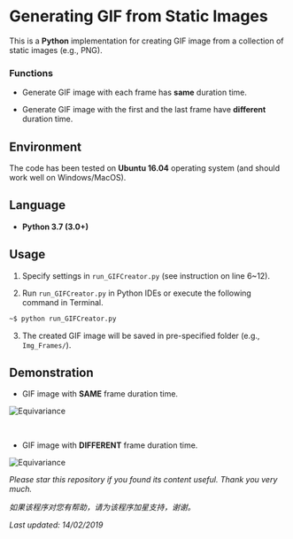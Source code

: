 # Generating GIF from Static Images

This is a **Python** implementation for creating GIF image from a collection of static images (e.g., PNG).

### Functions

- Generate GIF image with each frame has **same** duration time.

- Generate GIF image with the first and the last frame have **different** duration time.

## Environment

The code has been tested on **Ubuntu 16.04** operating system (and should work well on Windows/MacOS).

## Language

* __Python 3.7 (3.0+)__

## Usage

1. Specify settings in ```run_GIFCreator.py``` (see instruction on line 6~12).

2. Run ```run_GIFCreator.py``` in Python IDEs or execute the following command in Terminal.
```bash
~$ python run_GIFCreator.py
```

3. The created GIF image will be saved in pre-specified folder (e.g., ```Img_Frames/```).

## Demonstration

- GIF image with **SAME** frame duration time.

![Equivariance](https://github.com/HeZhang1994/png-to-gif/blob/master/Img_Frames/imgGIF_SAME.gif)

<br>

- GIF image with **DIFFERENT** frame duration time.

![Equivariance](https://github.com/HeZhang1994/png-to-gif/blob/master/Img_Frames/imgGIF_DIFF.gif)

<i>Please star this repository if you found its content useful. Thank you very much.</i>

<i>如果该程序对您有帮助，请为该程序加星支持，谢谢。</i>

<i>Last updated: 14/02/2019</i>
